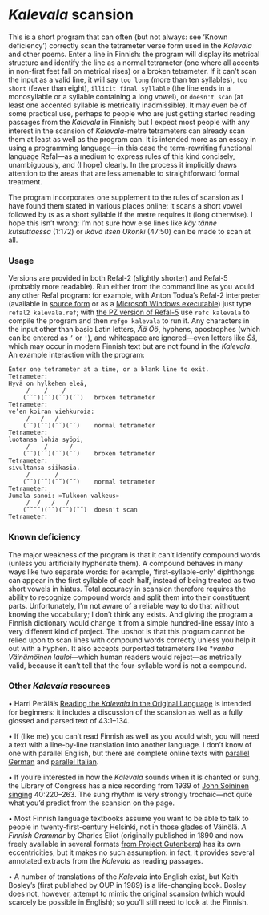 # _Kalevala_ scansion

This is a short program that can often (but not always: see ‘Known deficiency’) correctly scan the tetrameter verse form used in the _Kalevala_ and other poems. Enter a line in Finnish: the program will display its metrical structure and identify the line as a normal tetrameter (one where all accents in non-first feet fall on metrical rises) or a broken tetrameter. If it can’t scan the input as a valid line, it will say `too long` (more than ten syllables), `too short` (fewer than eight), `illicit final syllable` (the line ends in a monosyllable or a syllable containing a long vowel), or `doesn't scan` (at least one accented syllable is metrically inadmissible). It may even be of some practical use, perhaps to people who are just getting started reading passages from the _Kalevala_ in Finnish; but I expect most people with any interest in the scansion of _Kalevala_-metre tetrameters can already scan them at least as well as the program can. It is intended more as an essay in using a programming language—in this case the term-rewriting functional language Refal—as a medium to express rules of this kind concisely, unambiguously, and (I hope) clearly. In the process it implicitly draws attention to the areas that are less amenable to straightforward formal treatment.

The program incorporates one supplement to the rules of scansion as I have found them stated in various places online: it scans a short vowel followed by _ts_ as a short syllable if the metre requires it (long otherwise). I hope this isn’t wrong: I’m not sure how else lines like _käy tänne kutsuttaessa_ (1:172) or _ikävä itsen Ukonki_ (47:50) can be made to scan at all.

### Usage

Versions are provided in both Refal-2 (slightly shorter) and Refal-5 (probably more readable). Run either from the command line as you would any other Refal program: for example, with Anton Todua’s Refal-2 interpreter (available in [source form](https://github.com/cmc-msu-ai/refal) or as a [Microsoft Windows executable](http://refal2.github.io)) just type `refal2 kalevala.ref`; with [the PZ version of Refal-5](https://github.com/muspellsson/refal5) use `refc kalevala` to compile the program and then `refgo kalevala` to run it. Any characters in the input other than basic Latin letters, _Ää Öö_, hyphens, apostrophes (which can be entered as `’` or `'`), and whitespace are ignored—even letters like _Šš_, which may occur in modern Finnish text but are not found in the _Kalevala_. An example interaction with the program:

```
Enter one tetrameter at a time, or a blank line to exit.
Tetrameter:
Hyvä on hylkehen eleä,
     /    /    /         
    (˘˘¯)(¯˘)(˘˘)(˘˘)   broken tetrameter
Tetrameter:
ve’en koiran viehkuroia:
     /   /   /          
    (˘¯)(¯¯)(¯˘)(¯˘)    normal tetrameter
Tetrameter:
luotansa lohia syöpi,
     /    /      /      
    (¯¯)(˘˘)(˘˘)(¯˘)    broken tetrameter
Tetrameter:
sivultansa siikasia.
     /       /          
    (˘¯)(¯˘)(¯˘)(˘˘)    normal tetrameter
Tetrameter:
Jumala sanoi: »Tulkoon valkeus»
     /  /   /   /         
    (˘˘˘˘)(¯¯)(¯¯)(˘˘)  doesn't scan
Tetrameter:
```

### Known deficiency

The major weakness of the program is that it can’t identify compound words (unless you artificially hyphenate them). A compound behaves in many ways like two separate words: for example, ‘first-syllable-only’ diphthongs can appear in the first syllable of each half, instead of being treated as two short vowels in hiatus. Total accuracy in scansion therefore requires the ability to recognize compound words and split them into their constituent parts. Unfortunately, I’m not aware of a reliable way to do that without knowing the vocabulary; I don’t think any exists. And giving the program a Finnish dictionary would change it from a simple hundred-line essay into a very different kind of project. The upshot is that this program cannot be relied upon to scan lines with compound words correctly unless you help it out with a hyphen. It also accepts purported tetrameters like *_vanha Väinämöinen lauloi_—which human readers would reject—as metrically valid, because it can’t tell that the four-syllable word is not a compound.

### Other _Kalevala_ resources

• Harri Perälä’s [Reading the _Kalevala_ in the Original Language](https://alboin.fi/kalevalaiset/reading/index.htm) is intended for beginners: it includes a discussion of the scansion as well as a fully glossed and parsed text of 43:1–134.

• If (like me) you can’t read Finnish as well as you would wish, you will need a text with a line-by-line translation into another language. I don’t know of one with parallel English, but there are complete online texts with [parallel German](https://www.hs-augsburg.de/~harsch/germanica/Chronologie/19Jh/Schiefner/sch_ka43.html) and [parallel Italian](https://bifrost.it/FINNI/Fonti/Kalevala01.html).

• If you’re interested in how the _Kalevala_ sounds when it is chanted or sung, the Library of Congress has a nice recording from 1939 of [John Soininen singing](https://www.loc.gov/item/2017701839/) 40:220–263. The sung rhythm is very strongly trochaic—not quite what you’d predict from the scansion on the page.

• Most Finnish language textbooks assume you want to be able to talk to people in twenty-first-century Helsinki, not in those glades of Väinölä. _A Finnish Grammar_ by Charles Eliot (originally published in 1890 and now freely available in several formats [from Project Gutenberg](https://www.gutenberg.org/ebooks/59795)) has its own eccentricities, but it makes no such assumption: in fact, it provides several annotated extracts from the _Kalevala_ as reading passages.

• A number of translations of the _Kalevala_ into English exist, but Keith Bosley’s (first published by OUP in 1989) is a life-changing book. Bosley does not, however, attempt to mimic the original scansion (which would scarcely be possible in English); so you’ll still need to look at the Finnish.
